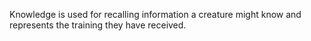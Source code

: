 Knowledge is used for recalling information a creature might know and represents the training they have received. 